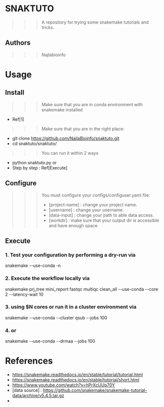 # SNAKTUTO
>>> A repository for trying some snakemake tutorials and tricks.

## Authors
>>> Najlabioinfo


# Usage

## Install
>>> Make sure that you are in conda environment with snakemake installed
- Ref[1]

>>> Make sure that you are in the right place:
- git clone https://github.com/NajlaBioinfo/snaktuto.git
- cd snaktuto/snaktuto/

>>> You can run it within 2 ways
- python snaktuto.py
or
- Step by step : Ref[Execute]


## Configure
>>> You must configure your configs/configuser.yaml file:
>>> * [project-name] : change your project name.
>>> * [username] : change your username.
>>> * [data-input] : change your path to able data access.
>>> * [workdir] : make sure that your output dir is accessible and have enough space.

## Execute

### 1. Test your configuration by performing a dry-run via

snakemake --use-conda -n

### 2. Execute the workflow locally via

snakemake prj_tree mini_report fastqc multiqc clean_all --use-conda --core 2 --latency-wait 10

### 3. using $N cores or run it in a cluster environment via

snakemake --use-conda --cluster qsub --jobs 100

### 4. or

snakemake --use-conda --drmaa --jobs 100


# References
* https://snakemake.readthedocs.io/en/stable/tutorial/tutorial.html
* https://snakemake.readthedocs.io/en/stable/tutorial/short.html
* https://www.youtube.com/watch?v=hPrXcUUp70Y
* [data source] : https://github.com/snakemake/snakemake-tutorial-data/archive/v5.4.5.tar.gz
* [wrappers]: https://github.com/snakemake/snakemake-wrappers
